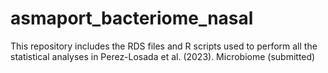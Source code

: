 # asmaport_bacteriome_nasal
This repository includes the RDS files and R scripts used to perform all the statistical analyses in Perez-Losada et al. (2023). Microbiome (submitted)
